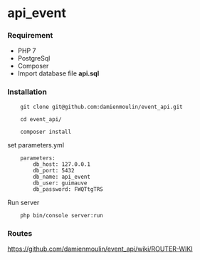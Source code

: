 api_event
=========
### Requirement
* PHP 7
* PostgreSql
* Composer
* Import database file **api.sql**

### Installation

        git clone git@github.com:damienmoulin/event_api.git

        cd event_api/

        composer install

set parameters.yml

        parameters:
            db_host: 127.0.0.1
            db_port: 5432
            db_name: api_event
            db_user: guimauve
            db_password: FWQTtgTRS

Run server

        php bin/console server:run

### Routes
https://github.com/damienmoulin/event_api/wiki/ROUTER-WIKI

